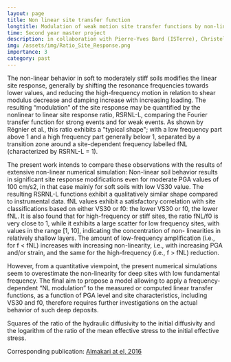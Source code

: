 ```yaml
---
layout: page
title: Non linear site transfer function
longtitle: Modulation of weak motion site transfer functions by non-linear behavior 
time: Second year master project
description: in collaboration with Pierre-Yves Bard (ISTerre), Christelle Salameh (ISTerre), Cécile Cornou (ISTerre), Fernando Lopez-Caballero (Ecole Centrale de Paris), Julie Régnier (CEREMA) et Héloïse Cadet (ADRGT). 
img: /assets/img/Ratio_Site_Response.png
importance: 3
category: past
---
```


The non-linear behavior in soft to moderately stiff soils modifies the linear site response, generally by shifting the resonance frequencies towards lower values, and reducing the high-frequency motion in relation to shear modulus decrease and damping increase with increasing loading. The resulting “modulation” of the site response may be quantified by the nonlinear to linear site response ratio, RSRNL-L, comparing the Fourier transfer function for strong events and for weak events. As shown by Régnier et al., this ratio exhibits a "typical shape"; with a low frequency part above 1 and a high frequency part generally below 1, separated by a transition zone around a site-dependent frequency labelled fNL (characterized by RSRNL-L = 1). 

The present work intends to compare these observations with the results of extensive non-linear numerical simulation: Non-linear soil behavior results in significant site response modifications even for moderate PGA values of 100 cm/s2, in that case mainly for soft soils with low VS30 value. The resulting RSRNL-L functions exhibit a qualitatively similar shape compared to instrumental data. 
fNL values exhibit a satisfactory correlation with site classifications based on either VS30 or f0: the lower VS30 or f0, the lower fNL. It is also found that for high-frequency or stiff sites, the ratio fNL/f0 is very close to 1, while it exhibits a large scatter for low frequency sites, with values in the range [1, 10], indicating the concentration of non- linearities in relatively shallow layers. The amount of low-frequency amplification (i.e., for f < fNL) increases with increasing non-linearity, i.e., with increasing PGA and/or strain, and the same for the high-frequency (i.e., f > fNL) reduction. 

However, from a quantitative viewpoint, the present numerical simulations seem to overestimate the non-linearity for deep sites with low fundamental frequency. The final aim to propose a model allowing to apply a frequency-dependent “NL modulation” to the measured or computed linear transfer functions, as a function of PGA level and site characteristics, including VS30 and f0, therefore requires further investigations on the actual behavior of such deep deposits.

<div class="row">
    <div class="col-sm mt-3 mt-md-0">
        <img class="img-fluid rounded z-depth-1" src="{{ '/assets/img/fNL-f0.png' | relative_url }}" alt="" title="example image"/>
    </div>
</div>
<div class="caption">
Squares of the ratio of the hydraulic diffusivity to the initial diffusivity and the logarithm of the ratio of the mean effective stress to the initial effective stress. 
</div>

Corresponding publication: [Almakari at el, 2016](./../../assets/pdf/Almakari_2016.pdf)
